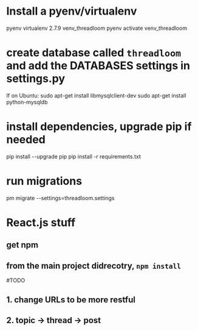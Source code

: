 # Install a pyenv/virtualenv
pyenv virtualenv 2.7.9 venv_threadloom
pyenv activate venv_threadloom

# create database called `threadloom` and add the DATABASES settings in settings.py

If on Ubuntu:
sudo apt-get install libmysqlclient-dev
sudo apt-get install python-mysqldb

# install dependencies, upgrade pip if needed
pip install --upgrade pip
pip install -r requirements.txt

# run migrations
pm migrate --settings=threadloom.settings


# React.js stuff

## get npm

## from the main project didrecotry, `npm install`



#TODO

## 1. change URLs to be more restful
## 2. topic -> thread -> post